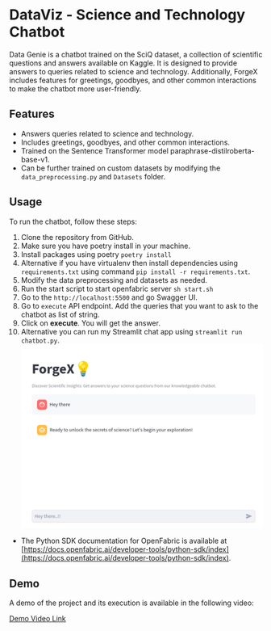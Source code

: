 # DataViz - Science and Technology Chatbot

Data Genie is a chatbot trained on the SciQ dataset, a collection of scientific questions and answers available on Kaggle. It is designed to provide answers to queries related to science and technology. Additionally, ForgeX includes features for greetings, goodbyes, and other common interactions to make the chatbot more user-friendly.

## Features

- Answers queries related to science and technology.
- Includes greetings, goodbyes, and other common interactions.
- Trained on the Sentence Transformer model paraphrase-distilroberta-base-v1.
- Can be further trained on custom datasets by modifying the `data_preprocessing.py` and `Datasets` folder.

## Usage

To run the chatbot, follow these steps:

1. Clone the repository from GitHub.
2. Make sure you have poetry install in your machine.
3. Install packages using poetry `poetry install`
4. Alternative if you have virtualenv then install dependencies using `requirements.txt` using command `pip install -r requirements.txt`.
5. Modify the data preprocessing and datasets as needed.
6. Run the start script to start openfabric server `sh start.sh`
7. Go to the `http://localhost:5500` and go Swagger UI.
8. Go to `execute` API endpoint. Add the queries that you want to ask to the chatbot as list of string.
9. Click on **execute**. You will get the answer.
10. Alternative you can run my Streamlit chat app using `streamlit run chatbot.py`.
    ![image](streamlit-app.png)
- The Python SDK documentation for OpenFabric is available at [https://docs.openfabric.ai/developer-tools/python-sdk/index](https://docs.openfabric.ai/developer-tools/python-sdk/index).

## Demo

A demo of the project and its execution is available in the following video:

[Demo Video Link](https://drive.google.com/file/d/1dY7hRs_JuAJIi0XFoCbd5ns6tra3Mk7R/view?usp=sharing)
